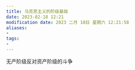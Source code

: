 ```yaml
---
title: 马克思主义的阶级基础
date: 2023-02-18 12:21
modification date: 2023 二月 18日 星期六 12:21:58
aliases: 
- 
tags: 
- 
---
```


无产阶级反对资产阶级的斗争